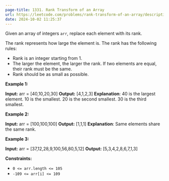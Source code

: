 ```yaml
---
page-title: 1331. Rank Transform of an Array
url: https://leetcode.com/problems/rank-transform-of-an-array/description/?envType=daily-question&envId=2024-10-02
date: 2024-10-02 11:25:37
---
```

Given an array of integers `arr`, replace each element with its rank.

The rank represents how large the element is. The rank has the following rules:

-   Rank is an integer starting from 1.
-   The larger the element, the larger the rank. If two elements are equal, their rank must be the same.
-   Rank should be as small as possible.

**Example 1:**

**Input:** arr = \[40,10,20,30\]
**Output:** \[4,1,2,3\]
**Explanation**: 40 is the largest element. 10 is the smallest. 20 is the second smallest. 30 is the third smallest.

**Example 2:**

**Input:** arr = \[100,100,100\]
**Output:** \[1,1,1\]
**Explanation**: Same elements share the same rank.

**Example 3:**

**Input:** arr = \[37,12,28,9,100,56,80,5,12\]
**Output:** \[5,3,4,2,8,6,7,1,3\]

**Constraints:**

-   `0 <= arr.length <= 105`
-   `-109 <= arr[i] <= 109`